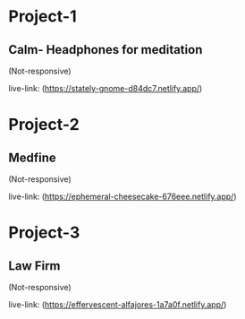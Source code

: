 # Project-1

## Calm- Headphones for meditation

(Not-responsive)

live-link:
(https://stately-gnome-d84dc7.netlify.app/)

# Project-2

## Medfine

(Not-responsive)

live-link:
(https://ephemeral-cheesecake-676eee.netlify.app/)

# Project-3

## Law Firm

(Not-responsive)

live-link:
(https://effervescent-alfajores-1a7a0f.netlify.app/)
